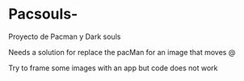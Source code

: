 # Pacsouls-
Proyecto de Pacman y Dark souls 

Needs a solution for replace the pacMan for an image that moves @

Try to frame some images with an app but code does not work 
